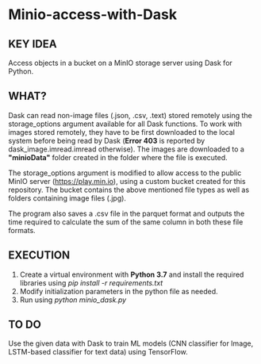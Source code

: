 # Minio-access-with-Dask

## KEY IDEA
Access objects in a bucket on a MinIO storage server using Dask for Python.

## WHAT?
Dask can read non-image files (.json, .csv, .text) stored remotely using the storage_options argument available for all Dask functions. To work with images stored remotely, they have to be first downloaded to the local system before being read by Dask (**Error 403** is reported by dask_image.imread.imread otherwise). The images are downloaded to a **"minioData"** folder created in the folder where the file is executed. 

The storage_options argument is modified to allow access to the public MinIO server (https://play.min.io), using a custom bucket created for this repository. The bucket contains the above mentioned file types as well as folders containing image files (.jpg).

The program also saves a .csv file in the parquet format and outputs the time required to calculate the sum of the same column in both these file formats. 


## EXECUTION
1. Create a virtual environment with **Python 3.7** and install the required libraries using _pip install -r requirements.txt_
2. Modify initialization parameters in the python file as needed.
3. Run using _python minio_dask.py_


## TO DO
Use the given data with Dask to train ML models (CNN classifier for Image, LSTM-based classifier for text data) using TensorFlow.

